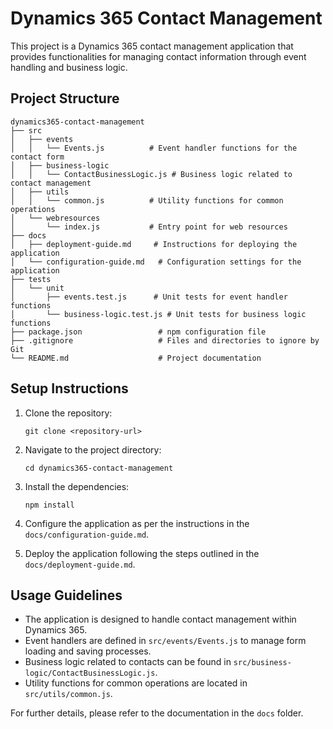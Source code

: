 # Dynamics 365 Contact Management

This project is a Dynamics 365 contact management application that provides functionalities for managing contact information through event handling and business logic.

## Project Structure

```
dynamics365-contact-management
├── src
│   ├── events
│   │   └── Events.js          # Event handler functions for the contact form
│   ├── business-logic
│   │   └── ContactBusinessLogic.js # Business logic related to contact management
│   ├── utils
│   │   └── common.js          # Utility functions for common operations
│   └── webresources
│       └── index.js           # Entry point for web resources
├── docs
│   ├── deployment-guide.md     # Instructions for deploying the application
│   └── configuration-guide.md   # Configuration settings for the application
├── tests
│   └── unit
│       ├── events.test.js      # Unit tests for event handler functions
│       └── business-logic.test.js # Unit tests for business logic functions
├── package.json                 # npm configuration file
├── .gitignore                   # Files and directories to ignore by Git
└── README.md                    # Project documentation
```

## Setup Instructions

1. Clone the repository:
   ```
   git clone <repository-url>
   ```

2. Navigate to the project directory:
   ```
   cd dynamics365-contact-management
   ```

3. Install the dependencies:
   ```
   npm install
   ```

4. Configure the application as per the instructions in the `docs/configuration-guide.md`.

5. Deploy the application following the steps outlined in the `docs/deployment-guide.md`.

## Usage Guidelines

- The application is designed to handle contact management within Dynamics 365.
- Event handlers are defined in `src/events/Events.js` to manage form loading and saving processes.
- Business logic related to contacts can be found in `src/business-logic/ContactBusinessLogic.js`.
- Utility functions for common operations are located in `src/utils/common.js`.

For further details, please refer to the documentation in the `docs` folder.